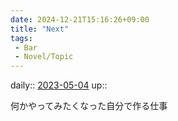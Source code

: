 ```yaml
---
date: 2024-12-21T15:16:26+09:00
title: "Next"
tags:
 - Bar
 - Novel/Topic
---
```


daily:: [2023-05-04](Daily_Note/2023-05-04.md)
up::

何かやってみたくなった自分で作る仕事